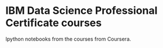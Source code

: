 # IBM Data Science Professional Certificate courses 
Ipython notebooks from the courses from Coursera. 
